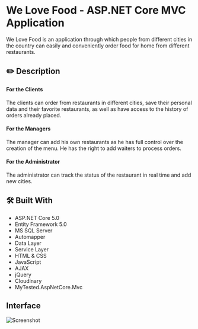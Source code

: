 # We Love Food - ASP.NET Core MVC Application
We Love Food is an application through which people from different cities in the country can easily and conveniently order food for home from different restaurants.

## ✏️ Description

#### For the Clients
The clients can order from restaurants in different cities, save their personal data and their favorite restaurants, as well as have access to the history of orders already placed.

#### For the Managers
The manager can add his own restaurants as he has full control over the creation of the menu. He has the right to add waiters to process orders.

#### For the Administrator
The administrator can track the status of the restaurant in real time and add new cities.

## 🛠️ Built With
* ASP.NET Core 5.0
* Entity Framework 5.0
* MS SQL Server
* Automapper
* Data Layer
* Service Layer
* HTML & CSS
* JavaScript
* AJAX
* jQuery
* Cloudinary
* MyTested.AspNetCore.Mvc

## Interface
![Screenshot](register-form.png)